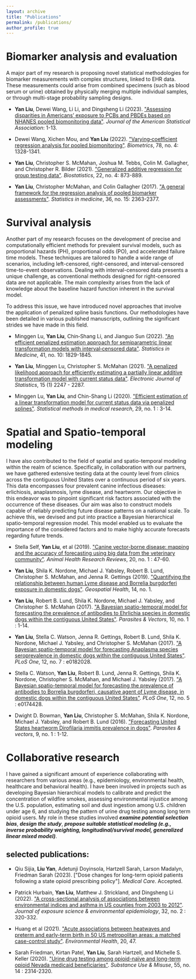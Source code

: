 ```yaml
---
layout: archive
title: "Publications"
permalink: /publications/
author_profile: true
---
```


# Biomarker analysis and evaluation

A major part of my research is proposing novel statistical methodologies for biomarker measurements with complex structures, linked to EHR data. These measurements could arise from combined specimens (such as blood serum or urine) obtained by physically merging multiple individual samples, or through multi-stage probability sampling designs.

- **Yan Liu**, Dewei Wang, Li Li, and Dingsheng Li (2023). ["Assessing disparities in Americans’ exposure to PCBs and PBDEs based on NHANES pooled biomonitoring data"](https://doi.org/10.1080/01621459.2023.2195546). *Journal of the American Statistical Association*: 1-13.

- Dewei Wang, Xichen Mou, and **Yan Liu** (2022). ["Varying‐coefficient regression analysis for pooled biomonitoring"](https://doi.org/10.1111/biom.13516). *Biometrics*, 78, no. 4: 1328-1341.

- **Yan Liu**, Christopher S. McMahan, Joshua M. Tebbs, Colin M. Gallagher, and Christopher R. Bilder (2021). ["Generalized additive regression for group testing data"](https://doi.org/10.1093/biostatistics/kxaa003). *Biostatistics*, 22, no. 4: 873-889.

- **Yan Liu**, Christopher McMahan, and Colin Gallagher (2017). ["A general framework for the regression analysis of pooled biomarker assessments"]( https://doi.org/10.1002/sim.7291). *Statistics in medicine*, 36, no. 15: 2363-2377.

# Survival analysis

Another part of my research focuses on the development of precise and computationally efficient methods for prevalent survival models, such as proportional hazards (PH), proportional odds (PO), and accelerated failure time models. These techniques are tailored to handle a wide range of scenarios, including left-censored, right-censored, and interval-censored time-to-event observations. Dealing with interval-censored data presents a unique challenge, as conventional methods designed for right-censored data are not applicable. The main complexity arises from the lack of knowledge about the baseline hazard function inherent in the survival model.

To address this issue, we have introduced novel approaches that involve the application of penalized spline basis functions. Our methodologies have been detailed in various published manuscripts, outlining the significant strides we have made in this field.

- Minggen Lu, **Yan Liu**, Chin‐Shang Li, and Jianguo Sun (2022). ["An efficient penalized estimation approach for semiparametric linear transformation models with interval‐censored data"](https://doi.org/10.1002/sim.9331).  *Statistics in Medicine*, 41, no. 10: 1829-1845.

- **Yan Liu**, Minggen Lu, Christopher S. McMahan (2021). ["A penalized likelihood approach for efficiently estimating a partially linear additive transformation model with current status data"](https://doi.org/10.1214/21-EJS1820).  *Electronic Journal of Statistics*, 15 (1) 2247 - 2287. 

- Minggen Lu, **Yan Liu**, and Chin-Shang Li (2020). ["Efficient estimation of a linear transformation model for current status data via penalized splines"](https://doi.org/10.1177/0962280218820406). *Statistical methods in medical research*, 29, no. 1 : 3-14.

# Spatial and Spatio-temporal modeling

I have also contributed to the field of spatial and spatio-temporal modeling within the realm of science. Specifically, in collaboration with our partners, we have gathered extensive testing data at the county level from clinics across the contiguous United States over a continuous period of six years. This data encompasses four prevalent canine infectious diseases: erlichiosis, anaplasmosis, lyme disease, and heartworm. Our objective in this endeavor was to pinpoint significant risk factors associated with the occurrence of these diseases. Our aim was also to construct models capable of reliably predicting future disease patterns on a national scale. To achieve this, we devised and put into practice a Bayesian hierarchical spatio-temporal regression model. This model enabled us to evaluate the importance of the considered factors and to make highly accurate forecasts regarding future trends.

- Stella Self, **Yan Liu**, et al (2019). ["Canine vector-borne disease: mapping and the accuracy of forecasting using big data from the veterinary community"](https://www.cambridge.org/core/journals/animal-health-research-reviews/article/canine-vectorborne-disease-mapping-and-the-accuracy-of-forecasting-using-big-data-from-the-veterinary-community/47413B65E74C8A313B9DF8721D85DA27). *Animal Health Research Reviews*, 20, no. 1 : 47-60.

- **Yan Liu**, Shila K. Nordone, Michael J. Yabsley, Robert B. Lund, Christopher S. McMahan, and Jenna R. Gettings (2019). ["Quantifying the relationship between human Lyme disease and Borrelia burgdorferi exposure in domestic dogs"](https://doi.org/10.4081/gh.2019.750). *Geospatial Health*, 14, no. 1.

- **Yan Liu**, Robert B. Lund, Shila K. Nordone, Michael J. Yabsley, and Christopher S. McMahan (2017). ["A Bayesian spatio-temporal model for forecasting the prevalence of antibodies to Ehrlichia species in domestic dogs within the contiguous United States"](https://doi.org/10.1186/s13071-017-2068-x). *Parasites & Vectors*, 10, no. 1 : 1-14.

- **Yan Liu**, Stella C. Watson, Jenna R. Gettings, Robert B. Lund, Shila K. Nordone, Michael J. Yabsley, and Christopher S. McMahan (2017). ["A Bayesian spatio-temporal model for forecasting Anaplasma species seroprevalence in domestic dogs within the contiguous United States"](https://doi.org/10.1371/journal.pone.0182028). *PLoS One*, 12, no. 7 : e0182028.

- Stella C. Watson, **Yan Liu**, Robert B. Lund, Jenna R. Gettings, Shila K. Nordone, Christopher S. McMahan, and Michael J. Yabsley (2017). ["A Bayesian spatio-temporal model for forecasting the prevalence of antibodies to Borrelia burgdorferi, causative agent of Lyme disease, in domestic dogs within the contiguous United States"](https://doi.org/10.1371/journal.pone.0174428). *PLoS One*, 12, no. 5 : e0174428.

- Dwight D. Bowman, **Yan Liu**, Christopher S. McMahan, Shila K. Nordone, Michael J. Yabsley, and Robert B. Lund (2016). ["Forecasting United States heartworm Dirofilaria immitis prevalence in dogs"](https://doi.org/10.1186/s13071-016-1804-y). *Parasites & vectors*, 9, no. 1 : 1-12.

# Collaborative research

I have gained a significant amount of experience collaborating with researchers from various areas (e.g., epidemiology, environmental health, healthcare and behavioral health). I have been involved in projects such as developing Bayesian hierarchical models to calibrate and predict the concentration of wildfire smokes, assessing environmental injustice among the U.S. population, estimating soil and dust ingestion among U.S. children under age 6, and studying the pattern of urine drug testing among long term opioid users. My role in these studies involved ***examine potential selection bias***, ***design the study***, ***propose suitable statistical modeling (e.g., inverse probability weighting, longitudinal/survival model, generalized linear mixed model)***.

## selected publications:

- Qiu Sijia, **Liu Yan**, Adetunji Doyinsola, Hartzell Sarah, Larson Madalyn, Friedman Sarah (2023). ["Dose changes for long-term opioid patients following a state opioid prescribing policy"]. *Medical Care*. Accepted.

- Patrick Hurbain, **Yan Liu**, Matthew J. Strickland, and Dingsheng Li (2022). ["A cross-sectional analysis of associations between environmental indices and asthma in US counties from 2003 to 2012"](https://doi.org/10.1038/s41370-021-00326-4). *Journal of exposure science & environmental epidemiology*, 32, no. 2 : 320-332.

- Huang et al (2021). ["Acute associations between heatwaves and preterm and early-term birth in 50 US metropolitan areas: a matched case-control study"](https://doi.org/10.1186/s12940-021-00733-y). *Environmental Health*, 20, 47. 

- Sarah Friedman, Kirtan Patel, **Yan Liu**, Sarah Hartzell, and Michelle S. Keller (2020). ["Urine drug testing among opioid-naïve and long-term opioid Nevada medicaid beneficiaries"](https://doi.org/10.1080/10826084.2020.1805467). *Substance Use & Misuse*, 55, no. 14 : 2314-2320.
